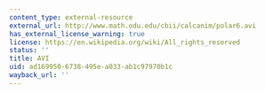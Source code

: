 ```yaml
---
content_type: external-resource
external_url: http://www.math.odu.edu/cbii/calcanim/polar6.avi
has_external_license_warning: true
license: https://en.wikipedia.org/wiki/All_rights_reserved
status: ''
title: AVI
uid: ad169950-6738-495e-a033-ab1c97970b1c
wayback_url: ''
---
```

